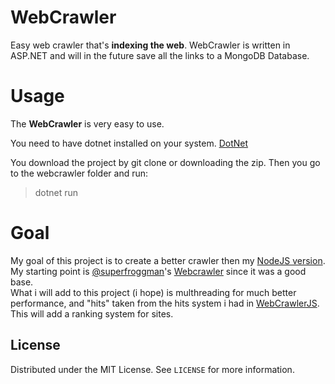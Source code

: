 # WebCrawler

Easy web crawler that's **indexing the web**. WebCrawler is written in ASP.NET and will in the future save all the links to a MongoDB Database. 


# Usage

The **WebCrawler** is very easy to use. 

You need to have dotnet installed on your system.
<a href="https://dotnet.microsoft.com/">DotNet</a>

You download the project by git clone or downloading the zip. 
Then you go to the webcrawler folder and run:

> dotnet run 

# Goal

My goal of this project is to create a better crawler then my <a href="https://github.com/linusromland/WebCrawlerJS">NodeJS version</a>. <br>
My starting point is <a href="https://github.com/superfroggman">@superfroggman</a>'s <a href="https://github.com/superfroggman/WebCrawler">Webcrawler</a> since it was a good base.<br>
What i will add to this project (i hope) is multhreading for much better performance, and "hits" taken from the hits system i had in <a href="https://github.com/linusromland/WebCrawlerJS">WebCrawlerJS</a>. This will add a ranking system for sites. 


<!-- LICENSE -->
## License

Distributed under the MIT License. See `LICENSE` for more information.
